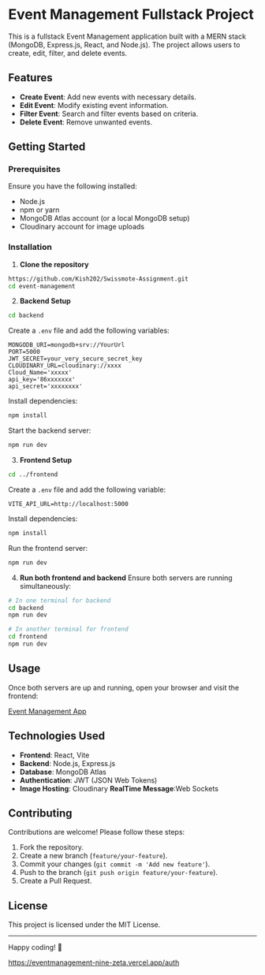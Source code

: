 # Event Management Fullstack Project

This is a fullstack Event Management application built with a MERN stack (MongoDB, Express.js, React, and Node.js). The project allows users to create, edit, filter, and delete events.

## Features
- **Create Event**: Add new events with necessary details.
- **Edit Event**: Modify existing event information.
- **Filter Event**: Search and filter events based on criteria.
- **Delete Event**: Remove unwanted events.

## Getting Started

### Prerequisites
Ensure you have the following installed:
- Node.js
- npm or yarn
- MongoDB Atlas account (or a local MongoDB setup)
- Cloudinary account for image uploads

### Installation

1. **Clone the repository**
```bash
https://github.com/Kish202/Swissmote-Assignment.git
cd event-management
```

2. **Backend Setup**
```bash
cd backend
```

Create a `.env` file and add the following variables:
```
MONGODB_URI=mongodb+srv://YourUrl
PORT=5000
JWT_SECRET=your_very_secure_secret_key
CLOUDINARY_URL=cloudinary://xxxx
Cloud_Name='xxxxx'
api_key='86xxxxxxx'
api_secret='xxxxxxxx'
```

Install dependencies:
```bash
npm install
```

Start the backend server:
```bash
npm run dev
```

3. **Frontend Setup**
```bash
cd ../frontend
```

Create a `.env` file and add the following variable:
```
VITE_API_URL=http://localhost:5000
```

Install dependencies:
```bash
npm install
```

Run the frontend server:
```bash
npm run dev
```

4. **Run both frontend and backend**
Ensure both servers are running simultaneously:
```bash
# In one terminal for backend
cd backend
npm run dev

# In another terminal for frontend
cd frontend
npm run dev
```

## Usage
Once both servers are up and running, open your browser and visit the frontend:

[Event Management App](https://eventmanagement-nine-zeta.vercel.app/auth)

## Technologies Used
- **Frontend**: React, Vite
- **Backend**: Node.js, Express.js
- **Database**: MongoDB Atlas
- **Authentication**: JWT (JSON Web Tokens)
- **Image Hosting**: Cloudinary
  **RealTime Message**:Web Sockets
## Contributing
Contributions are welcome! Please follow these steps:
1. Fork the repository.
2. Create a new branch (`feature/your-feature`).
3. Commit your changes (`git commit -m 'Add new feature'`).
4. Push to the branch (`git push origin feature/your-feature`).
5. Create a Pull Request.

## License
This project is licensed under the MIT License.

---

Happy coding! 🎉


https://eventmanagement-nine-zeta.vercel.app/auth
